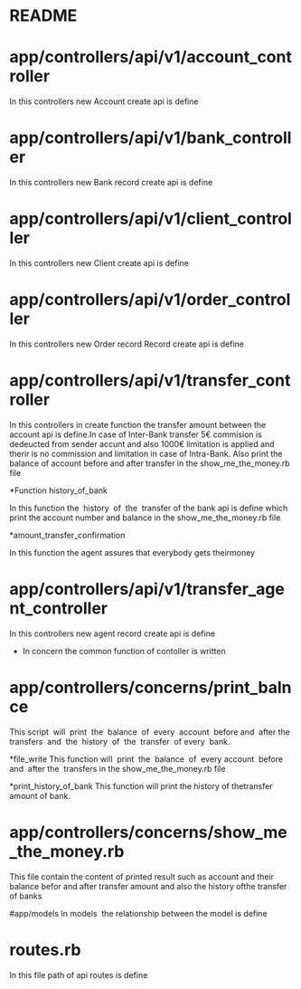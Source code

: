 # README

# app/controllers/api/v1/account_controller
 In this controllers new Account create api is define

# app/controllers/api/v1/bank_controller
 In this controllers new Bank record create api is define

# app/controllers/api/v1/client_controller
 In this controllers new Client create api is define

# app/controllers/api/v1/order_controller
 In this controllers new Order record Record create api is define

# app/controllers/api/v1/transfer_controller
 In this controllers in create function the transfer amount between the account  api is define.In case of Inter-Bank transfer 5€ commision is dedeucted from sender accunt and also 1000€ limitation is applied and therir is no commission and limitation in case of Intra-Bank.
 Also print the balance of account before and after transfer in the show_me_the_money.rb file

 *Function history_of_bank

 In this function the​ ​ history​ ​ of​ ​ the​ ​ transfer​ ​of​ ​the​ bank api is define which  print the account number and balance in the show_me_the_money.rb file

 *amount_transfer_confirmation

 In this function ​the agent ​assures that ​everybody ​gets ​their ​money

# app/controllers/api/v1/transfer_agent_controller
 In this controllers new agent record create api is define

* In concern the common function of contoller is written

# app/controllers/concerns/print_balnce
   This script​ ​ will​ ​ print​ ​ the​ ​ balance​ ​ of​ ​ every​ ​ account​ ​ before​ ​ and​ ​ after the​ ​ transfers​ ​ and​ ​ the​ ​ history​ ​ of​ ​ the​ ​ transfer​ ​ of​ ​ every​ ​ bank.

   *file_write
     This function will​ ​ print​ ​ the​ ​ balance​ ​ of​ ​ every​ ​ account​ ​ before​ ​ and​ ​ after the​ ​ transfers​ in the show_me_the_money.rb file 

   *print_history_of_bank
     This function will print the history​ ​of​ ​the​ ​transfer​ ​amount of​ bank.  

# app/controllers/concerns/show_me_the_money.rb
  This file contain the content of printed result such as account and their balance befor and after transfer amount and also the history of​ ​the​ transfer​ of​ ​banks

#app/models
 In models​ ​ the relationship between the model is define

# routes.rb
  In this file path of api routes is define       

